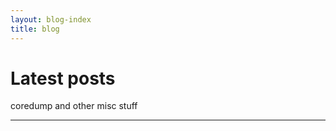 ```yaml
---
layout: blog-index
title: blog
---
```


# Latest posts

<section class="quotes">
<div class="summary">

coredump and other misc stuff

</div>
<hr class="-center">
</section>

